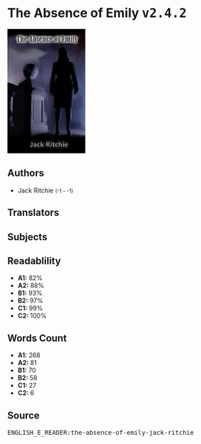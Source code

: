 # The Absence of Emily <kbd>v2.4.2</kbd>

![](./cover.medium.jpg "")

## Authors


 - Jack Ritchie <small>(-1 - -1)</small>

## Translators



## Subjects



## Readablility


 - **A1:** 82%
 - **A2:** 88%
 - **B1:** 93%
 - **B2:** 97%
 - **C1:** 99%
 - **C2:** 100%

## Words Count


 - **A1:** 268
 - **A2:** 81
 - **B1:** 70
 - **B2:** 58
 - **C1:** 27
 - **C2:** 6

## Source


<kbd>ENGLISH_E_READER:the-absence-of-emily-jack-ritchie</kbd>
